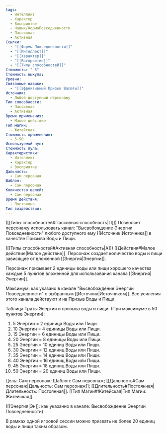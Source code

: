 ```yaml
---
tags:
  - Интеллект
  - Характер
  - Восприятие
  - Навык/ФормаПовседневности
  - Пассивная
  - Активная
Ссылки:
  - "[[Формы Повседневности]]"
  - "[[Интеллект]]"
  - "[[Характер]]"
  - "[[Восприятие]]"
  - "[[Типы способностей]]"
Стоимость: " 5"
Стоимость выкупа: 
Уровни: 
Связанные навыки:
  - "[[Эффективный Призыв Валюты]]"
Источник:
  - Любой доступный персонажу
Тип способности:
  - Пассивная
  - Активная
Время применения:
  - Малое действие
Тип магии:
  - Житейская
Стоимость применения:
  - 5-50
Используемый пул: 
Стоимость пула: 
Характеристики:
  - Интеллект
  - Характер
  - Восприятие
Дальность:
  - Сам персонаж
Шаблон:
  - Сам персонаж
Количество целей:
  - Сам персонаж
Время действия:
  - Постоянно
Тип воздействия:
---
```

([[Типы способностей#Пассивная способность|П]]) Позволяет персонажу использовать канал: "Высвобождение Энергии Повседневности" любого доступного ему [[Источник|Источника]] в качестве Призыва Воды и Пищи.

([[Типы способностей#Активная способность|А]]) [[Действия#Малое действие|Малое действие]]. Персонаж создает количество воды и пищи зависящее от вложенной [[Энергия|Энергии]]. 

Персонаж призывает 2 единицы воды или пищи хорошего качества каждые 5 пунктов вложенной для использования канала [[Энергия|Энергии]].
 
Максимум: как указано в канале "Высвобождение Энергии Повседневности" с выбранным [[Источник|Источником]]. Все усиления этого канала действуют и на Призыв Воды и Пищи.

Таблица Траты Энергии и призыва воды и пищи.
(При максимуме в 50 пунктов Энергии):

1. 5 Энергии = 2 единица Воды или Пищи.
2. 10 Энергии = 4 единицы Воды или Пищи.
3. 15 Энергии = 6 единицы Воды или Пищи.
4. 20 Энергии = 8 единицы Воды или Пищи.
5. 25 Энергии = 10 единиц Воды или Пищи.
6. 30 Энергии = 12 единиц Воды или Пищи.
7. 35 Энергии = 14 единиц Воды или Пищи.
8. 40 Энергии = 16 единиц Воды или Пищи.
9. 45 Энергии = 18 единиц Воды или Пищи.
10. 50 Энергии = 20 единиц Воды или Пищи.

Цель: Сам персонаж; Шаблон: Сам персонаж; [[Дальность#Сам персонаж|Дальность: Сам персонаж]]; [[Длительность#Постоянная|Длительность: Постоянная]]. [[Тип Магии#Житейская|Тип Магии: Житейская]]. 

([[Энергия|Эн]]: как указанно в канале: Высвобождение Энергии Повседневности)

В рамках одной игровой сессии можно призвать не более 20 единиц воды и пищи таким образом. 